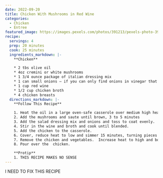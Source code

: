 ```yaml
---
date: 2022-09-20
title: Chicken With Mushrooms in Red Wine
categories:
  - Chicken
  - Entree
featured_image: https://images.pexels.com/photos/391213/pexels-photo-391213.jpeg?auto=compress&cs=tinysrgb&w=1260&h=750&dpr=2
recipe:
  servings: 4
  prep: 20 minutes
  cook: 25 minutes
  ingredients_markdown: |-
    **Chicken**

    * 2 tbs olive oil
    * 4oz cremini or white mushrooms
    * 1 3/4 ounce package of italian dressing mix
    * 1 can small onions – if you can only find onions in vinegar that’s ok those will work.
    * 1 cup red wine
    * 1/2 cup chicken broth
    * 4 chicken breasts
  directions_markdown: |-
    **Follow This Recipe**

    1. Heat the oil in a large oven-safe casserole over medium high heat.  
    2. Add the mushrooms and saute until brown, 3 to 5 minutes
    3. Add the salad dressing mix and onions and toss to coat evenly.
    4. Stir in the wine and broth and cook until blended.
    5. Add the chicken to the casserole.
    6. Cover, reduce heat to low and simmer 15 minutes, turning pieces halfway through.
    7. Remove the chicken and vegetables.  Increase heat to high and boil the sauce until reduced and slightly thickened. 
    8. Pour over the  chicken.

    **Protip**
    1. THIS RECIPE MAKES NO SENSE
---
```

I NEED TO FIX THIS RECIPE